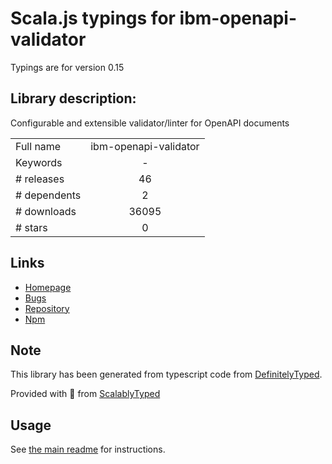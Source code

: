 
# Scala.js typings for ibm-openapi-validator

Typings are for version 0.15

## Library description:
Configurable and extensible validator/linter for OpenAPI documents

|                    |                 |
| ------------------ | :-------------: |
| Full name          | ibm-openapi-validator |
| Keywords           | - |
| # releases         | 46 |
| # dependents       | 2 |
| # downloads        | 36095 |
| # stars            | 0 |

## Links
- [Homepage](https://github.com/IBM/openapi-validator#readme)
- [Bugs](https://github.com/IBM/openapi-validator/issues)
- [Repository](https://github.com/IBM/openapi-validator)
- [Npm](https://www.npmjs.com/package/ibm-openapi-validator)
    


## Note
This library has been generated from typescript code from [DefinitelyTyped](https://definitelytyped.org).

Provided with :purple_heart: from [ScalablyTyped](https://github.com/oyvindberg/ScalablyTyped)

## Usage
See [the main readme](../../readme.md) for instructions.


